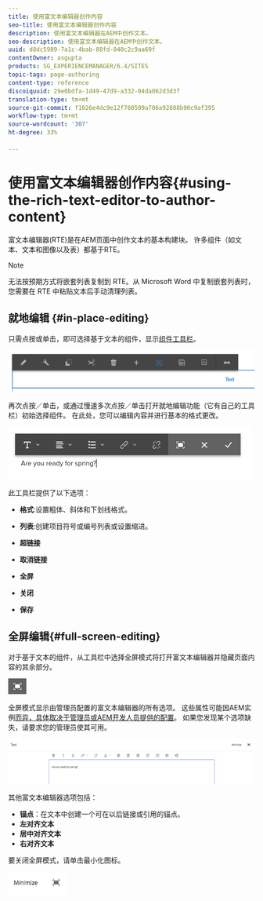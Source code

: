 ```yaml
---
title: 使用富文本编辑器创作内容
seo-title: 使用富文本编辑器创作内容
description: 使用富文本编辑器在AEM中创作文本。
seo-description: 使用富文本编辑器在AEM中创作文本。
uuid: d8dc5989-7a1c-4bab-88fd-040c2c9aa69f
contentOwner: asgupta
products: SG_EXPERIENCEMANAGER/6.4/SITES
topic-tags: page-authoring
content-type: reference
discoiquuid: 29e0bdfa-1d49-47d9-a332-04da062d3d3f
translation-type: tm+mt
source-git-commit: f1026e4dc9e12f760509a706a92888b90c9af395
workflow-type: tm+mt
source-wordcount: '307'
ht-degree: 33%

---
```



# 使用富文本编辑器创作内容{#using-the-rich-text-editor-to-author-content}

富文本编辑器(RTE)是在AEM页面中创作文本的基本构建块。 许多组件（如文本、文本和图像以及表）都基于RTE。

>[!NOTE]
>
>无法按预期方式将嵌套列表复制到 RTE。从 Microsoft Word 中复制嵌套列表时，您需要在 RTE 中粘贴文本后手动清理列表。

## 就地编辑 {#in-place-editing}

只需点按或单击，即可选择基于文本的组件，显示[组件工具栏](../sites-authoring/editing-content.md#edit-configure-copy-cut-delete-paste)。

![screen_shot_2018-03-21at163054](assets/screen_shot_2018-03-21at163054.png)

再次点按／单击，或通过慢速多次点按／单击打开就地编辑功能（它有自己的工具栏）初始选择组件。 在此处，您可以编辑内容并进行基本的格式更改。

![screen_shot_2018-03-21at163214](assets/screen_shot_2018-03-21at163214.png)

此工具栏提供了以下选项：

* **格式**:设置粗体、斜体和下划线格式。

* **列表**:创建项目符号或编号列表或设置缩进。

* **超链接**

* **取消链接**

* **全屏**

* **关闭**

* **保存**

## 全屏编辑{#full-screen-editing}

对于基于文本的组件，从工具栏中选择全屏模式将打开富文本编辑器并隐藏页面内容的其余部分。

![](do-not-localize/screen_shot_2018-03-21at163236.png)

全屏模式显示由管理员配置的富文本编辑器的所有选项。 这些属性可能因AEM实例[而异，具体取决于管理员或AEM开发人员提供的配置](../sites-administering/rich-text-editor.md)。 如果您发现某个选项缺失，请要求您的管理员使其可用。

![screen_shot_2018-03-21at163248](assets/screen_shot_2018-03-21at163248.png)

其他富文本编辑器选项包括：

* **锚点**：在文本中创建一个可在以后链接或引用的锚点。
* **左对齐文本**
* **居中对齐文本**
* **右对齐文本**

要关闭全屏模式，请单击最小化图标。

![screen_shot_2018-03-21at163323](assets/screen_shot_2018-03-21at163323.png)
